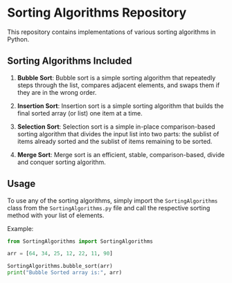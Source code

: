 # Sorting Algorithms Repository

This repository contains implementations of various sorting algorithms in Python.

## Sorting Algorithms Included

1. **Bubble Sort**: Bubble sort is a simple sorting algorithm that repeatedly steps through the list, compares adjacent elements, and swaps them if they are in the wrong order.

2. **Insertion Sort**: Insertion sort is a simple sorting algorithm that builds the final sorted array (or list) one item at a time.

3. **Selection Sort**: Selection sort is a simple in-place comparison-based sorting algorithm that divides the input list into two parts: the sublist of items already sorted and the sublist of items remaining to be sorted.

4. **Merge Sort**: Merge sort is an efficient, stable, comparison-based, divide and conquer sorting algorithm.

## Usage

To use any of the sorting algorithms, simply import the `SortingAlgorithms` class from the `SortingAlgorithms.py` file and call the respective sorting method with your list of elements.

Example:

```python
from SortingAlgorithms import SortingAlgorithms

arr = [64, 34, 25, 12, 22, 11, 90]

SortingAlgorithms.bubble_sort(arr)
print("Bubble Sorted array is:", arr)





